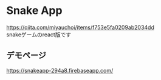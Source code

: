 # Snake App

https://qiita.com/miyauchoi/items/f753e5fa0209ab2034dd  
snakeゲームのreact版です

## デモページ

https://snakeapp-294a8.firebaseapp.com/

